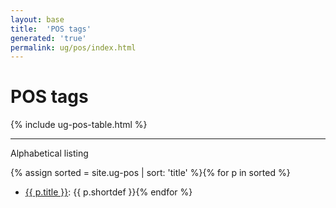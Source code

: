```yaml
---
layout: base
title:  'POS tags'
generated: 'true'
permalink: ug/pos/index.html
---
```


# POS tags

{% include ug-pos-table.html %}

----------

Alphabetical listing

{% assign sorted = site.ug-pos | sort: 'title' %}{% for p in sorted %}
* [{{ p.title }}](): {{ p.shortdef }}{% endfor %}
